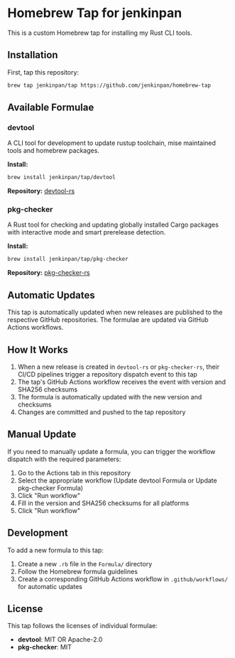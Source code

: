 # Homebrew Tap for jenkinpan

This is a custom Homebrew tap for installing my Rust CLI tools.

## Installation

First, tap this repository:

```bash
brew tap jenkinpan/tap https://github.com/jenkinpan/homebrew-tap
```

## Available Formulae

### devtool

A CLI tool for development to update rustup toolchain, mise maintained tools and homebrew packages.

**Install:**
```bash
brew install jenkinpan/tap/devtool
```

**Repository:** [devtool-rs](https://github.com/jenkinpan/devtool-rs)

### pkg-checker

A Rust tool for checking and updating globally installed Cargo packages with interactive mode and smart prerelease detection.

**Install:**
```bash
brew install jenkinpan/tap/pkg-checker
```

**Repository:** [pkg-checker-rs](https://github.com/jenkinpan/pkg-checker-rs)

## Automatic Updates

This tap is automatically updated when new releases are published to the respective GitHub repositories. The formulae are updated via GitHub Actions workflows.

## How It Works

1. When a new release is created in `devtool-rs` or `pkg-checker-rs`, their CI/CD pipelines trigger a repository dispatch event to this tap
2. The tap's GitHub Actions workflow receives the event with version and SHA256 checksums
3. The formula is automatically updated with the new version and checksums
4. Changes are committed and pushed to the tap repository

## Manual Update

If you need to manually update a formula, you can trigger the workflow dispatch with the required parameters:

1. Go to the Actions tab in this repository
2. Select the appropriate workflow (Update devtool Formula or Update pkg-checker Formula)
3. Click "Run workflow"
4. Fill in the version and SHA256 checksums for all platforms
5. Click "Run workflow"

## Development

To add a new formula to this tap:

1. Create a new `.rb` file in the `Formula/` directory
2. Follow the Homebrew formula guidelines
3. Create a corresponding GitHub Actions workflow in `.github/workflows/` for automatic updates

## License

This tap follows the licenses of individual formulae:
- **devtool**: MIT OR Apache-2.0
- **pkg-checker**: MIT